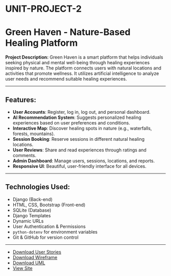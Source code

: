 # UNIT-PROJECT-2

# Green Haven - Nature-Based Healing Platform

**Project Description:**
Green Haven is a smart platform that helps individuals seeking physical and mental well-being through healing experiences inspired by nature. The platform connects users with natural locations and activities that promote wellness. It utilizes artificial intelligence to analyze user needs and recommend suitable healing experiences.

---

## Features:

- **User Accounts**: Register, log in, log out, and personal dashboard.
- **AI Recommendation System**: Suggests personalized healing experiences based on user preferences and conditions.
- **Interactive Map**: Discover healing spots in nature (e.g., waterfalls, forests, mountains).
- **Session Booking**: Reserve sessions in different natural healing locations.
- **User Reviews**: Share and read experiences through ratings and comments.
- **Admin Dashboard**: Manage users, sessions, locations, and reports.
- **Responsive UI**: Beautiful, user-friendly interface for all devices.

---

## Technologies Used:

- Django (Back-end)
- HTML, CSS, Bootstrap (Front-end)
- SQLite (Database)
- Django Templates
- Dynamic URLs
- User Authentication & Permissions
- `python-dotenv` for environment variables
- Git & GitHub for version control

---

- [Download User Stories](./user%20stories.pdf)
- [Download Wireframe](./wireframe.pdf)
- [Download UML](./ERD.png)
- [View Site](https://greenhaven.pythonanywhere.com/)
